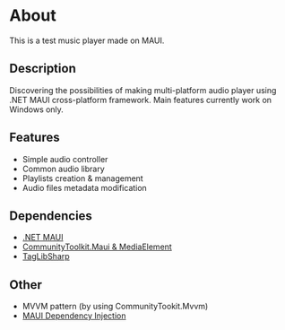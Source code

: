 # About
This is a test music player made on MAUI.
## Description
Discovering the possibilities of making multi-platform audio player using .NET MAUI cross-platform framework.
Main features currently work on Windows only.
## Features
* Simple audio controller
* Common audio library
* Playlists creation & management
* Audio files metadata modification
## Dependencies
* [.NET MAUI](https://github.com/dotnet/maui)
* [CommunityToolkit.Maui & MediaElement](https://github.com/CommunityToolkit/Maui)
* [TagLibSharp](https://github.com/mono/taglib-sharp)
## Other
* MVVM pattern (by using CommunityTookit.Mvvm)
* [MAUI Dependency Injection](https://learn.microsoft.com/en-us/dotnet/architecture/maui/dependency-injection)
